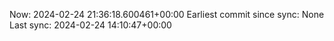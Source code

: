 Now: 2024-02-24 21:36:18.600461+00:00 Earliest commit since sync: None Last sync: 2024-02-24 14:10:47+00:00
